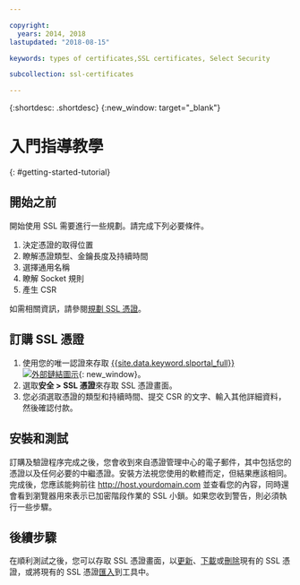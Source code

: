 ```yaml
---

copyright:
  years: 2014, 2018
lastupdated: "2018-08-15"

keywords: types of certificates,SSL certificates, Select Security

subcollection: ssl-certificates

---
```


{:shortdesc: .shortdesc}
{:new_window: target="_blank"}

# 入門指導教學
{: #getting-started-tutorial}


## 開始之前

開始使用 SSL 需要進行一些規劃。請完成下列必要條件。

1. 決定憑證的取得位置
2. 瞭解憑證類型、金鑰長度及持續時間
3. 選擇通用名稱
4. 瞭解 Socket 規則
5. 產生 CSR

如需相關資訊，請參閱[規劃 SSL 憑證](/docs/infrastructure/ssl-certificates?topic=ssl-certificates-planning-for-ssl)。

## 訂購 SSL 憑證

1. 使用您的唯一認證來存取 [{{site.data.keyword.slportal_full}} ![外部鏈結圖示](../../icons/launch-glyph.svg "外部鏈結圖示")](https://control.softlayer.com/){: new_window}。
2. 選取**安全 > SSL 憑證**來存取 SSL 憑證畫面。
3. 您必須選取憑證的類型和持續時間、提交 CSR 的文字、輸入其他詳細資料，然後確認付款。

## 安裝和測試
訂購及驗證程序完成之後，您會收到來自憑證管理中心的電子郵件，其中包括您的憑證以及任何必要的中繼憑證。安裝方法視您使用的軟體而定，但結果應該相同。完成後，您應該能夠前往 <http://host.yourdomain.com> 並查看您的內容，同時還會看到瀏覽器用來表示已加密階段作業的 SSL 小鎖。如果您收到警告，則必須執行一些步驟。

## 後續步驟

在順利測試之後，您可以存取 SSL 憑證畫面，以[更新](/docs/infrastructure/ssl-certificates?topic=ssl-certificates-viewing-and-updating-ssl-certificates)、[下載](/docs/infrastructure/ssl-certificates?topic=ssl-certificates-downloading-ssl-certificate-details)或[刪除](/docs/infrastructure/ssl-certificates?topic=ssl-certificates-deleting-ssl-certificates)現有的 SSL 憑證，或將現有的 SSL 憑證[匯入](/docs/infrastructure/ssl-certificates?topic=ssl-certificates-importing-ssl-certificates)到工具中。
